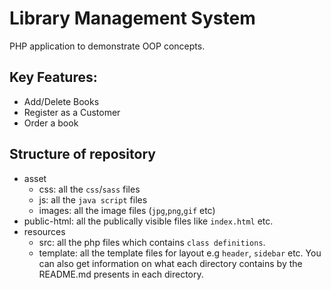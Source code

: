 # Library Management System
PHP application to demonstrate OOP concepts.

## Key Features:
- Add/Delete Books
- Register as a Customer
- Order a book
## Structure of repository

* asset
  - css: all the `css`/`sass` files
  - js: all the `java script` files
  - images: all the image files (`jpg`,`png`,`gif` etc)
* public-html: all the publically visible files like `index.html` etc.
* resources
  - src: all the php files which contains `class definitions`.
  - template: all the template files for layout e.g `header`, `sidebar` etc.
 You can also get information on what each directory contains by the README.md presents in each directory.
